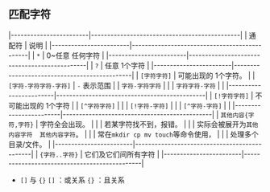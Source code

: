 ##  匹配字符
|------------------------|----------------------------------------------|
| 通配符                 | 说明                                         |
|------------------------|----------------------------------------------|
| `*`                    | 0~任意 任何字符                              |
|------------------------|----------------------------------------------|
| `?`                    | 任意 1个字符                                 |
|------------------------|----------------------------------------------|
| `[字符字符]`           | 可能出现的 1个字符。                         |
| `[字符-字符字符-字符]` | `-` 表示范围                                 |
| `字符-字符字符`        |                                              |
| `字符字符-字符`        |                                              |
|------------------------|----------------------------------------------|
| `[!字符字符]`          | 不可能出现的 1个字符                         |
| `[^字符字符]`          |                                              |
| `[!字符-字符]`         |                                              |
| `[^字符-字符]`         |                                              |
|------------------------|----------------------------------------------|
| `其他内容{字符,字符}`  | 字符全会出现。                               |
|                        | 若某字符找不到，报错。                       |
|                        | 实际会被展开为`其他内容字符  其他内容字符`。 |
|                        | 常在`mkdir cp mv touch`等命令使用，          |
|                        | 处理多个目录/文件。                          |
|------------------------|----------------------------------------------|
| `{字符..字符}`         | 它们及它们间所有字符                         |
|------------------------|----------------------------------------------|


* `[]` 与 `{}` 
`[]` ：或关系
`{}` ：且关系
